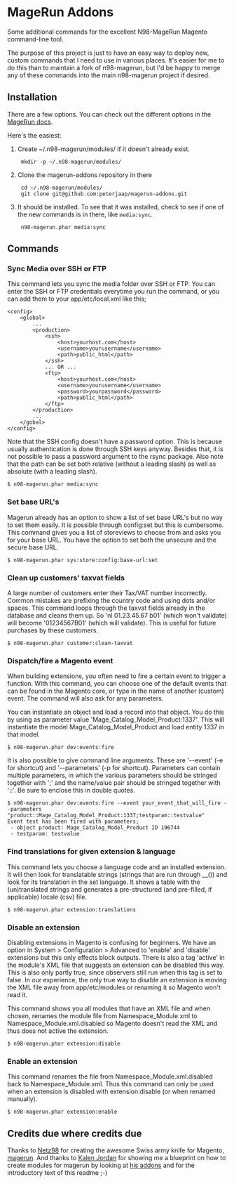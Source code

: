 MageRun Addons
==============

Some additional commands for the excellent N98-MageRun Magento command-line tool.

The purpose of this project is just to have an easy way to deploy new, custom
commands that I need to use in various places.  It's easier for me to do this
than to maintain a fork of n98-magerun, but I'd be happy to merge any of these
commands into the main n98-magerun project if desired.

Installation
------------
There are a few options.  You can check out the different options in the [MageRun
docs](http://magerun.net/introducting-the-new-n98-magerun-module-system/).

Here's the easiest:

1. Create ~/.n98-magerun/modules/ if it doesn't already exist.

        mkdir -p ~/.n98-magerun/modules/

2. Clone the magerun-addons repository in there

        cd ~/.n98-magerun/modules/
        git clone git@github.com:peterjaap/magerun-addons.git

3. It should be installed. To see that it was installed, check to see if one of the new commands is in there, like `media:sync`.

        n98-magerun.phar media:sync

Commands
--------

### Sync Media over SSH or FTP ###

This command lets you sync the media folder over SSH or FTP. You can enter the SSH or FTP credentials everytime you run the command, or you can add them to your app/etc/local.xml like this;

    <config>
        <global>
            ...
            <production>
                <ssh>
                    <host>yourhost.com</host>
                    <username>yourusername</username>
                    <path>public_html</path>
                </ssh>
                ... OR ...
                <ftp>
                    <host>yourhost.com</host>
                    <username>yourusername</username>
                    <password>yourpassword</password>
                    <path>public_html</path>
                </ftp>
            </production>
            ...
        </gobal>
    </config>

Note that the SSH config doesn't have a password option. This is because usually authentication is done through SSH keys anyway. Besides that, it is not possible to pass a password argument to the rsync package.
Also note that the path can be set both relative (without a leading slash) as well as absolute (with a leading slash).

    $ n98-magerun.phar media:sync

### Set base URL's ###

Magerun already has an option to show a list of set base URL's but no way to set them easily. It is possible through config:set but this is cumbersome. This command gives you a list of storeviews to choose from and asks you for your base URL. You have the option to set both the unsecure and the secure base URL.

    $ n98-magerun.phar sys:store:config:base-url:set
    
### Clean up customers' taxvat fields ###

A large number of customers enter their Tax/VAT number incorrectly. Common mistakes are prefixing the country code and using dots and/or spaces. This command loops through the taxvat fields already in the database and cleans them up. So 'nl 01.23.45.67 b01' (which won't validate) will become '01234567B01' (which will validate). This is useful for future purchases by these customers.

    $ n98-magerun.phar customer:clean-taxvat
    
### Dispatch/fire a Magento event ###

When building extensions, you often need to fire a certain event to trigger a function. With this command, you can choose one of the default events that can be found in the Magento core, or type in the name of another (custom) event. The command will also ask for any parameters.

You can instantiate an object and load a record into that object. You do this by using as parameter value 'Mage_Catalog_Model_Product:1337'. This will instantiate the model Mage_Catalog_Model_Product and load entity 1337 in that model.
    
    $ n98-magerun.phar dev:events:fire

It is also possible to give command line arguments. These are '--event' (-e for shortcut) and '--parameters' (-p for shortcut). Parameters can contain multiple parameters, in which the various parameters should be stringed together with ';' and the name/value pair should be stringed together with '::'. Be sure to enclose this in double quotes.

    $ n98-magerun.phar dev:events:fire --event your_event_that_will_fire --parameters "product::Mage_Catalog_Model_Product:1337;testparam::testvalue"
    Event test has been fired with parameters;
     - object product: Mage_Catalog_Model_Product ID 196744
     - testparam: testvalue
    
### Find translations for given extension & language ###

This command lets you choose a language code and an installed extension. It will then look for translatable strings (strings that are run through __()) and look for its translation in the set language. It shows a table with the (un)translated strings and generates a pre-structured (and pre-filled, if applicable) locale (csv) file.

    $ n98-magerun.phar extension:translations
    
### Disable an extension ###

Disabling extensions in Magento is confusing for beginners. We have an option in System > Configuration > Advanced to 'enable' and 'disable' extensions but this only effects block outputs. There is also a tag 'active' in the module's XML file that suggests an extension can be disabled this way. This is also only partly true, since observers still run when this tag is set to false.
In our experience, the only true way to disable an extension is moving the XML file away from app/etc/modules or renaming it so Magento won't read it.

This command shows you all modules that have an XML file and when chosen, renames the module file from Namespace_Module.xml to Namespace_Module.xml.disabled so Magento doesn't read the XML and thus does not active the extension.

    $ n98-magerun.phar extension:disable

### Enable an extension ###

This command renames the file from Namespace_Module.xml.disabled back to Namespace_Module.xml. Thus this command can only be used when an extension is disabled with extension:disable (or when renamed manually).

    $ n98-magerun.phar extension:enable  
    
Credits due where credits due
--------

Thanks to [Netz98](http://www.netz98.de) for creating the awesome Swiss army knife for Magento, [magerun](https://github.com/netz98/n98-magerun/). And thanks to [Kalen Jordan](https://twitter.com/kalenjordan/) for showing me a blueprint on how to create modules for magerun by looking at [his addons](https://github.com/kalenjordan/magerun-addons/) and for the introductory text of this readme ;-)